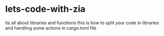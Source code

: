 # lets-code-with-zia
its all about libraries and functions
this is how to split your code in libraries and handling some
actions in cargo.toml file
